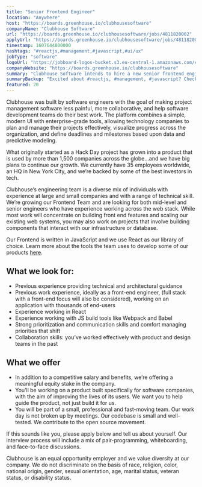 ```yaml
---
title: "Senior Frontend Engineer"
location: "Anywhere"
host: "https://boards.greenhouse.io/clubhousesoftware"
companyName: "Clubhouse Software"
url: "https://boards.greenhouse.io/clubhousesoftware/jobs/4811820002"
applyUrl: "https://boards.greenhouse.io/clubhousesoftware/jobs/4811820002#app"
timestamp: 1607644800000
hashtags: "#reactjs,#management,#javascript,#ui/ux"
jobType: "software"
logoUrl: "https://jobboard-logos-bucket.s3.eu-central-1.amazonaws.com/clubhouse-software"
companyWebsite: "https://boards.greenhouse.io/clubhousesoftware"
summary: "Clubhouse Software intends to hire a new senior frontend engineer. If you have clubhouse’s engineering team is a diverse mix of individuals with experience at large and small companies and with a range of technical skill, consider applying."
summaryBackup: "Excited about #reactjs, #management, #javascript? Check out this job post!"
featured: 20
---
```


Clubhouse was built by software engineers with the goal of making project management software less painful, more collaborative, and help software development teams do their best work. The platform combines a simple, modern UI with enterprise-grade tools, allowing technology companies to plan and manage their projects effectively, visualize progress across the organization, and define deadlines and milestones based upon data and predictive modeling.

What originally started as a Hack Day project has grown into a product that is used by more than 1,500 companies across the globe...and we have big plans to continue our growth. We currently have 35 employees worldwide, an HQ in New York City, and we’re backed by some of the best investors in tech.

Clubhouse’s engineering team is a diverse mix of individuals with experience at large and small companies and with a range of technical skill. We’re growing our Frontend Team and are looking for both mid-level and senior engineers who have experience working across the web stack. While most work will concentrate on building front end features and scaling our existing web systems, you may also work on projects that involve building components that interact with our infrastructure or database.

Our Frontend is written in JavaScript and we use React as our library of choice. Learn more about the tools the team uses to develop some of our products [here](https://clubhouse.io/blog/behind-the-new-clubhouse-saas-marketing-site-tech-stack).

## What we look for:

*   Previous experience providing technical and architectural guidance 
*   Previous work experience, ideally as a front-end engineer, (full stack with a front-end focus will also be considered), working on an application with thousands of end-users
*   Experience working in React 
*   Experience working with JS build tools like Webpack and Babel
*   Strong prioritization and communication skills and comfort managing priorities that shift
*   Collaboration skills: you’ve worked effectively with product and design teams in the past

## What we offer

*   In addition to a competitive salary and benefits, we’re offering a meaningful equity stake in the company.
*   You’ll be working on a product built specifically for software companies, with the aim of improving the lives of its users. We want you to help guide the product, not just build it for us.
*   You will be part of a small, professional and fast-moving team. Our work day is not broken up by meetings. Our codebase is small and well-tested. We contribute to the open source movement.

If this sounds like you, please apply below and tell us about yourself. Our interview process will include a mix of pair-programming, whiteboarding, and face-to-face discussions.

Clubhouse is an equal opportunity employer and we value diversity at our company. We do not discriminate on the basis of race, religion, color, national origin, gender, sexual orientation, age, marital status, veteran status, or disability status.
